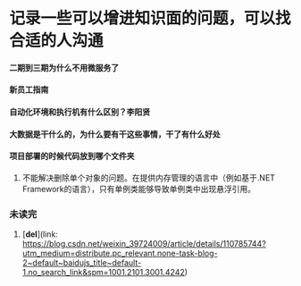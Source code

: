 # 记录一些可以增进知识面的问题，可以找合适的人沟通
#### 二期到三期为什么不用微服务了
#### 新员工指南
#### 自动化环境和执行机有什么区别？李阳贤
#### 大数据是干什么的，为什么要有干这些事情，干了有什么好处
#### 项目部署的时候代码放到哪个文件夹
1. 不能解决删除单个对象的问题。在提供内存管理的语言中（例如基于.NET Framework的语言），只有单例类能够导致单例类中出现悬浮引用。

### 未读完
1. [__del__](link: https://blog.csdn.net/weixin_39724009/article/details/110785744?utm_medium=distribute.pc_relevant.none-task-blog-2~default~baidujs_title~default-1.no_search_link&spm=1001.2101.3001.4242)